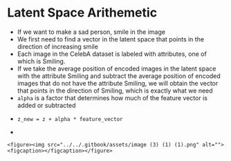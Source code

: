 # Latent Space Arithemetic

* If we want to make a sad person, smile in the image
* We first need to find a vector in the latent space that points in the direction of increasing smile
* Each image in the CelebA dataset is labeled with attributes, one of which is Smiling.&#x20;
* If we take the average position of encoded images in the latent space with the attribute Smiling and subtract the average position of encoded images that do not have the attribute Smiling, we will obtain the vector that points in the direction of Smiling, which is exactly what we need
* `alpha` is a factor that determines how much of the feature vector is added or subtracted
* ```
  z_new = z + alpha * feature_vector
  ```
*

    <figure><img src="../../.gitbook/assets/image (3) (1) (1).png" alt=""><figcaption></figcaption></figure>
